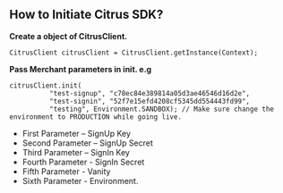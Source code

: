 <h2><b>How to Initiate Citrus SDK?</b></h2>

<b>Create a object of CitrusClient.</b>

    CitrusClient citrusClient = CitrusClient.getInstance(Context);

<p><b>Pass Merchant parameters in init. e.g</b>

    citrusClient.init(
              "test-signup", "c78ec84e389814a05d3ae46546d16d2e", 
              "test-signin", "52f7e15efd4208cf5345dd554443fd99", 
              "testing", Environment.SANDBOX); // Make sure change the environment to PRODUCTION while going live.

  <ul>
  <li> First Parameter –   SignUp Key </li>
  <li>Second Parameter –  SignUp Secret</li>
  <li>Third Parameter –   SignIn Key</li>
  <li>Fourth Parameter -  SignIn Secret</li>
  <li>Fifth Parameter -   Vanity</li>
  <li>Sixth Parameter -   Environment.</li>
  </ul>
